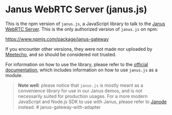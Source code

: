 Janus WebRTC Server (janus.js)
==============================

This is the npm version of `janus.js`, a JavaScript library to talk to the [Janus WebRTC Server](https://github.com/meetecho/janus-gateway). This is the only authorized version of `janus.js` on npm:

https://www.npmjs.com/package/janus-gateway

If you encounter other versions, they were not made nor uploaded by [Meetecho](https://www.meetecho.com), and so should be considered not trusted.

For information on how to use the library, please refer to the [official documentation](https://janus.conf.meetecho.com/docs/JS), which includes information on how to use `janus.js` as a module.

> **Note well**: please notice that `janus.js` is mostly meant as a convenience library for use in our Janus demos, and is not necessarily suited for production usages. For a more modern JavaScript and Node.js SDK to use with Janus, please refer to [Janode](https://www.npmjs.com/package/janode) instead.
#   j a n u s - g a t e w a y - w i t h - a d a p t e r  
 